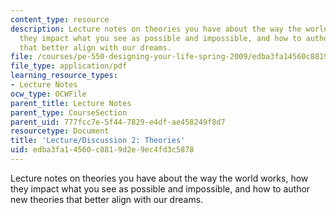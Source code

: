 ```yaml
---
content_type: resource
description: Lecture notes on theories you have about the way the world works, how
  they impact what you see as possible and impossible, and how to author new theories
  that better align with our dreams.
file: /courses/pe-550-designing-your-life-spring-2009/edba3fa14560c8819d2e9ec4fd3c5878_MITPE_550iap09_s09_lec02.pdf
file_type: application/pdf
learning_resource_types:
- Lecture Notes
ocw_type: OCWFile
parent_title: Lecture Notes
parent_type: CourseSection
parent_uid: 777fcc7e-5f44-7829-e4df-ae458249f8d7
resourcetype: Document
title: 'Lecture/Discussion 2: Theories'
uid: edba3fa1-4560-c881-9d2e-9ec4fd3c5878
---
```

Lecture notes on theories you have about the way the world works, how they impact what you see as possible and impossible, and how to author new theories that better align with our dreams.


